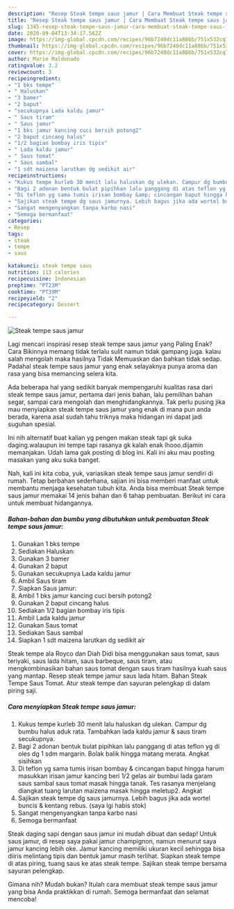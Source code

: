 ```yaml
---
description: "Resep Steak tempe saus jamur | Cara Membuat Steak tempe saus jamur Yang Lezat Sekali"
title: "Resep Steak tempe saus jamur | Cara Membuat Steak tempe saus jamur Yang Lezat Sekali"
slug: 1345-resep-steak-tempe-saus-jamur-cara-membuat-steak-tempe-saus-jamur-yang-lezat-sekali
date: 2020-09-04T13:34:17.562Z
image: https://img-global.cpcdn.com/recipes/96b7240dc11a886b/751x532cq70/steak-tempe-saus-jamur-foto-resep-utama.jpg
thumbnail: https://img-global.cpcdn.com/recipes/96b7240dc11a886b/751x532cq70/steak-tempe-saus-jamur-foto-resep-utama.jpg
cover: https://img-global.cpcdn.com/recipes/96b7240dc11a886b/751x532cq70/steak-tempe-saus-jamur-foto-resep-utama.jpg
author: Marie Maldonado
ratingvalue: 3.2
reviewcount: 3
recipeingredient:
- "1 bks tempe"
- " Haluskan"
- "3 bamer"
- "2 baput"
- "secukupnya Lada kaldu jamur"
- " Saus tiram"
- " Saus jamur"
- "1 bks jamur kancing cuci bersih potong2"
- "2 baput cincang halus"
- "1/2 bagian bombay iris tipis"
- " Lada kaldu jamur"
- " Saus tomat"
- " Saus sambal"
- "1 sdt maizena larutkan dg sedikit air"
recipeinstructions:
- "Kukus tempe kurleb 30 menit lalu haluskan dg ulekan. Campur dg bumbu halus aduk rata. Tambahkan lada kaldu jamur &amp; saus tiram secukupnya."
- "Bagi 2 adonan bentuk bulat pipihkan lalu panggang di atas teflon yg di oles dg 1 sdm margarin. Bolak balik hingga matang merata. Angkat sisihkan"
- "Di teflon yg sama tumis irisan bombay &amp; cincangan baput hingga harum masukkan irisan jamur kancing beri 1/2 gelas air bumbui lada garam saus sambal saus tomat masak hingga tanak. Tes rasanya menjelang diangkat tuang larutan maizena masak hingga meletup2. Angkat"
- "Sajikan steak tempe dg saus jamurnya. Lebih bagus jika ada wortel buncis &amp; kentang rebus. (saya lgi habis stok)"
- "Sangat mengenyangkan tanpa karbo nasi"
- "Semoga bermanfaat"
categories:
- Resep
tags:
- steak
- tempe
- saus

katakunci: steak tempe saus 
nutrition: 113 calories
recipecuisine: Indonesian
preptime: "PT23M"
cooktime: "PT39M"
recipeyield: "2"
recipecategory: Dessert

---
```



![Steak tempe saus jamur](https://img-global.cpcdn.com/recipes/96b7240dc11a886b/751x532cq70/steak-tempe-saus-jamur-foto-resep-utama.jpg)

Lagi mencari inspirasi resep steak tempe saus jamur yang Paling Enak? Cara Bikinnya memang tidak terlalu sulit namun tidak gampang juga. kalau salah mengolah maka hasilnya Tidak Memuaskan dan bahkan tidak sedap. Padahal steak tempe saus jamur yang enak selayaknya punya aroma dan rasa yang bisa memancing selera kita.

Ada beberapa hal yang sedikit banyak mempengaruhi kualitas rasa dari steak tempe saus jamur, pertama dari jenis bahan, lalu pemilihan bahan segar, sampai cara mengolah dan menghidangkannya. Tak perlu pusing jika mau menyiapkan steak tempe saus jamur yang enak di mana pun anda berada, karena asal sudah tahu triknya maka hidangan ini dapat jadi suguhan spesial.

Ini nih alternatif buat kalian yg pengen makan steak tapi gk suka daging.walaupun ini tempe tapi rasanya gk kalah enak lhooo.dijamin memanjakan. Udah lama gak posting di blog ini. Kali ini aku mau posting masakan yang aku suka banget.


Nah, kali ini kita coba, yuk, variasikan steak tempe saus jamur sendiri di rumah. Tetap berbahan sederhana, sajian ini bisa memberi manfaat untuk membantu menjaga kesehatan tubuh kita. Anda bisa membuat Steak tempe saus jamur memakai 14 jenis bahan dan 6 tahap pembuatan. Berikut ini cara untuk membuat hidangannya.

<!--inarticleads1-->

##### Bahan-bahan dan bumbu yang dibutuhkan untuk pembuatan Steak tempe saus jamur:

1. Gunakan 1 bks tempe
1. Sediakan  Haluskan:
1. Gunakan 3 bamer
1. Gunakan 2 baput
1. Gunakan secukupnya Lada kaldu jamur
1. Ambil  Saus tiram
1. Siapkan  Saus jamur:
1. Ambil 1 bks jamur kancing cuci bersih potong2
1. Gunakan 2 baput cincang halus
1. Sediakan 1/2 bagian bombay iris tipis
1. Ambil  Lada kaldu jamur
1. Gunakan  Saus tomat
1. Sediakan  Saus sambal
1. Siapkan 1 sdt maizena larutkan dg sedikit air


Steak tempe ala Royco dan Diah Didi bisa menggunakan saus tomat, saus teriyaki, saus lada hitam, saus barbeque, saus tiram, atau mengkombinasikan bahan saus tomat dengan saus tiram hasilnya kuah saus yang mantap. Resep steak tempe jamur saus lada hitam. Bahan  Steak Tempe Saus Tomat. Atur steak tempe dan sayuran pelengkap di dalam piring saji. 

<!--inarticleads2-->

##### Cara menyiapkan Steak tempe saus jamur:

1. Kukus tempe kurleb 30 menit lalu haluskan dg ulekan. Campur dg bumbu halus aduk rata. Tambahkan lada kaldu jamur &amp; saus tiram secukupnya.
1. Bagi 2 adonan bentuk bulat pipihkan lalu panggang di atas teflon yg di oles dg 1 sdm margarin. Bolak balik hingga matang merata. Angkat sisihkan
1. Di teflon yg sama tumis irisan bombay &amp; cincangan baput hingga harum masukkan irisan jamur kancing beri 1/2 gelas air bumbui lada garam saus sambal saus tomat masak hingga tanak. Tes rasanya menjelang diangkat tuang larutan maizena masak hingga meletup2. Angkat
1. Sajikan steak tempe dg saus jamurnya. Lebih bagus jika ada wortel buncis &amp; kentang rebus. (saya lgi habis stok)
1. Sangat mengenyangkan tanpa karbo nasi
1. Semoga bermanfaat


Steak daging sapi dengan saus jamur ini mudah dibuat dan sedap! Untuk saus jamur, di resep saya pakai jamur champignon, namun menurut saya jamur kancing lebih oke. Jamur kancing memiliki ukuran kecil sehingga bisa diiris melintang tipis dan bentuk jamur masih terlihat. Siapkan steak tempe di atas piring, tuang saus ke atas steak tempe. Sajikan steak tempe bersama sayuran pelengkap. 

Gimana nih? Mudah bukan? Itulah cara membuat steak tempe saus jamur yang bisa Anda praktikkan di rumah. Semoga bermanfaat dan selamat mencoba!
